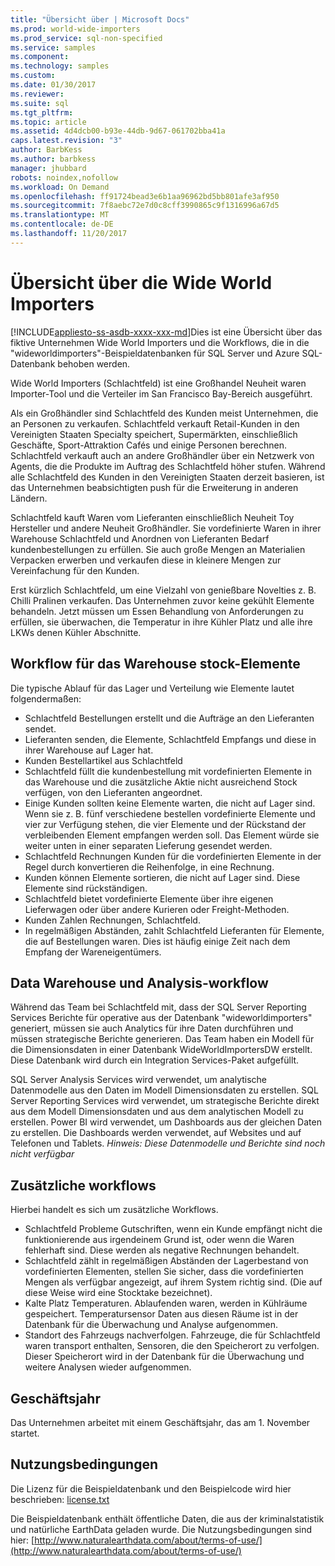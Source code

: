 ```yaml
---
title: "Übersicht über | Microsoft Docs"
ms.prod: world-wide-importers
ms.prod_service: sql-non-specified
ms.service: samples
ms.component: 
ms.technology: samples
ms.custom: 
ms.date: 01/30/2017
ms.reviewer: 
ms.suite: sql
ms.tgt_pltfrm: 
ms.topic: article
ms.assetid: 4d4dcb00-b93e-44db-9d67-061702bba41a
caps.latest.revision: "3"
author: BarbKess
ms.author: barbkess
manager: jhubbard
robots: noindex,nofollow
ms.workload: On Demand
ms.openlocfilehash: ff91724bead3e6b1aa96962bd5bb801afe3af950
ms.sourcegitcommit: 7f8aebc72e7d0c8cff3990865c9f1316996a67d5
ms.translationtype: MT
ms.contentlocale: de-DE
ms.lasthandoff: 11/20/2017
---
```

# <a name="wide-world-importers-overview"></a>Übersicht über die Wide World Importers
[!INCLUDE[appliesto-ss-asdb-xxxx-xxx-md](../../includes/appliesto-ss-asdb-xxxx-xxx-md.md)]Dies ist eine Übersicht über das fiktive Unternehmen Wide World Importers und die Workflows, die in die "wideworldimporters"-Beispieldatenbanken für SQL Server und Azure SQL-Datenbank behoben werden.  

Wide World Importers (Schlachtfeld) ist eine Großhandel Neuheit waren Importer-Tool und die Verteiler im San Francisco Bay-Bereich ausgeführt.

Als ein Großhändler sind Schlachtfeld des Kunden meist Unternehmen, die an Personen zu verkaufen. Schlachtfeld verkauft Retail-Kunden in den Vereinigten Staaten Specialty speichert, Supermärkten, einschließlich Geschäfte, Sport-Attraktion Cafés und einige Personen berechnen. Schlachtfeld verkauft auch an andere Großhändler über ein Netzwerk von Agents, die die Produkte im Auftrag des Schlachtfeld höher stufen. Während alle Schlachtfeld des Kunden in den Vereinigten Staaten derzeit basieren, ist das Unternehmen beabsichtigten push für die Erweiterung in anderen Ländern.

Schlachtfeld kauft Waren vom Lieferanten einschließlich Neuheit Toy Hersteller und andere Neuheit Großhändler. Sie vordefinierte Waren in ihrer Warehouse Schlachtfeld und Anordnen von Lieferanten Bedarf kundenbestellungen zu erfüllen. Sie auch große Mengen an Materialien Verpacken erwerben und verkaufen diese in kleinere Mengen zur Vereinfachung für den Kunden.

Erst kürzlich Schlachtfeld, um eine Vielzahl von genießbare Novelties z. B. Chilli Pralinen verkaufen.  Das Unternehmen zuvor keine gekühlt Elemente behandeln. Jetzt müssen um Essen Behandlung von Anforderungen zu erfüllen, sie überwachen, die Temperatur in ihre Kühler Platz und alle ihre LKWs denen Kühler Abschnitte.

## <a name="workflow-for-warehouse-stock-items"></a>Workflow für das Warehouse stock-Elemente

Die typische Ablauf für das Lager und Verteilung wie Elemente lautet folgendermaßen:
- Schlachtfeld Bestellungen erstellt und die Aufträge an den Lieferanten sendet.
- Lieferanten senden, die Elemente, Schlachtfeld Empfangs und diese in ihrer Warehouse auf Lager hat.
- Kunden Bestellartikel aus Schlachtfeld
- Schlachtfeld füllt die kundenbestellung mit vordefinierten Elemente in das Warehouse und die zusätzliche Aktie nicht ausreichend Stock verfügen, von den Lieferanten angeordnet.
- Einige Kunden sollten keine Elemente warten, die nicht auf Lager sind. Wenn sie z. B. fünf verschiedene bestellen vordefinierte Elemente und vier zur Verfügung stehen, die vier Elemente und der Rückstand der verbleibenden Element empfangen werden soll. Das Element würde sie weiter unten in einer separaten Lieferung gesendet werden.
- Schlachtfeld Rechnungen Kunden für die vordefinierten Elemente in der Regel durch konvertieren die Reihenfolge, in eine Rechnung.
- Kunden können Elemente sortieren, die nicht auf Lager sind. Diese Elemente sind rückständigen.
- Schlachtfeld bietet vordefinierte Elemente über ihre eigenen Lieferwagen oder über andere Kurieren oder Freight-Methoden.
- Kunden Zahlen Rechnungen, Schlachtfeld.
- In regelmäßigen Abständen, zahlt Schlachtfeld Lieferanten für Elemente, die auf Bestellungen waren. Dies ist häufig einige Zeit nach dem Empfang der Wareneigentümers.

## <a name="data-warehouse-and-analysis-workflow"></a>Data Warehouse und Analysis-workflow

Während das Team bei Schlachtfeld mit, dass der SQL Server Reporting Services Berichte für operative aus der Datenbank "wideworldimporters" generiert, müssen sie auch Analytics für ihre Daten durchführen und müssen strategische Berichte generieren. Das Team haben ein Modell für die Dimensionsdaten in einer Datenbank WideWorldImportersDW erstellt. Diese Datenbank wird durch ein Integration Services-Paket aufgefüllt.

SQL Server Analysis Services wird verwendet, um analytische Datenmodelle aus den Daten im Modell Dimensionsdaten zu erstellen. SQL Server Reporting Services wird verwendet, um strategische Berichte direkt aus dem Modell Dimensionsdaten und aus dem analytischen Modell zu erstellen. Power BI wird verwendet, um Dashboards aus der gleichen Daten zu erstellen. Die Dashboards werden verwendet, auf Websites und auf Telefonen und Tablets. *Hinweis: Diese Datenmodelle und Berichte sind noch nicht verfügbar*

## <a name="additional-workflows"></a>Zusätzliche workflows

Hierbei handelt es sich um zusätzliche Workflows.
- Schlachtfeld Probleme Gutschriften, wenn ein Kunde empfängt nicht die funktionierende aus irgendeinem Grund ist, oder wenn die Waren fehlerhaft sind. Diese werden als negative Rechnungen behandelt.
- Schlachtfeld zählt in regelmäßigen Abständen der Lagerbestand von vordefinierten Elementen, stellen Sie sicher, dass die vordefinierten Mengen als verfügbar angezeigt, auf ihrem System richtig sind. (Die auf diese Weise wird eine Stocktake bezeichnet).
- Kalte Platz Temperaturen. Ablaufenden waren, werden in Kühlräume gespeichert. Temperatursensor Daten aus diesen Räume ist in der Datenbank für die Überwachung und Analyse aufgenommen.
- Standort des Fahrzeugs nachverfolgen. Fahrzeuge, die für Schlachtfeld waren transport enthalten, Sensoren, die den Speicherort zu verfolgen. Dieser Speicherort wird in der Datenbank für die Überwachung und weitere Analysen wieder aufgenommen.

## <a name="fiscal-year"></a>Geschäftsjahr

Das Unternehmen arbeitet mit einem Geschäftsjahr, das am 1. November startet.

## <a name="terms-of-use"></a>Nutzungsbedingungen

Die Lizenz für die Beispieldatenbank und den Beispielcode wird hier beschrieben: [license.txt](https://github.com/Microsoft/sql-server-samples/blob/master/license.txt)

Die Beispieldatenbank enthält öffentliche Daten, die aus der kriminalstatistik und natürliche EarthData geladen wurde. Die Nutzungsbedingungen sind hier: [http://www.naturalearthdata.com/about/terms-of-use/](http://www.naturalearthdata.com/about/terms-of-use/)
